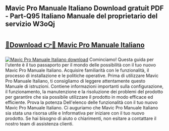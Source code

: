 ## Mavic Pro Manuale Italiano Download gratuit PDF - Part-Q95 Italiano Manuale del proprietario del servizio W3oQj

# <h2><a href="http://dfg53m7.blite.top/?on=Mavic+Pro+Manuale+Italiano">🔗Download 👉🔴 Mavic Pro Manuale Italiano</a></h2>

[![Mavic Pro Manuale Italiano download](https://i.imgur.com/lujVjoI.png)](http://dfg53m7.blite.top/?on=Mavic+Pro+Manuale+Italiano)
Cominciamo! Questa guida per l'utente è il tuo passaporto per il mondo delle possibilità con il tuo nuovo Mavic Pro Manuale Italiano. Acquisire familiarità con le funzionalità, il processo di installazione e le politiche operative. Prima di utilizzare Mavic Pro Manuale Italiano, ti consigliamo di leggere attentamente questo Manuale di istruzioni. Contiene informazioni importanti sulla configurazione, il funzionamento, la manutenzione e la risoluzione dei problemi del prodotto per garantire che sia possibile utilizzare il prodotto in modo efficace ed efficiente. Prova la potenza Dell'elenco delle funzionalità con il tuo nuovo Mavic Pro Manuale Italiano. Ci auguriamo che Mavic Pro Manuale Italiano sia stata una risorsa utile e Informativa per iniziare con il tuo nuovo prodotto. Se hai bisogno di aiuto o chiarimenti, non esitare a contattare il nostro team di assistenza clienti.
